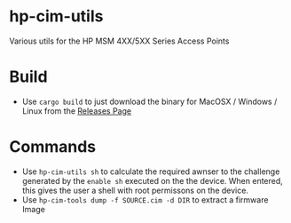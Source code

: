 # hp-cim-utils
Various utils for the HP MSM 4XX/5XX Series Access Points

# Build
- Use `cargo build` to just download the binary for MacOSX / Windows / Linux from the [Releases Page](https://github.com/0xbe7a/hp-cim-utils/releases)

# Commands
- Use `hp-cim-utils sh` to calculate the required awnser to the challenge generated by the `enable sh` executed on the the device. When entered, this gives the user a shell with root permissons on the device.
- Use `hp-cim-tools dump -f SOURCE.cim -d DIR` to extract a firmware Image
